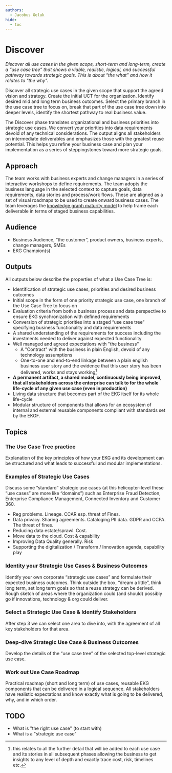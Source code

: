 ```yaml
---
authors:
  - Jacobus Geluk
hide:
  - toc
---
```

# Discover

<!--summary-start-->
_Discover all use cases in the given scope, short-term and long-term, 
create a “use case tree” that shows a viable, realistic, logical,
and successful pathway towards strategic goals.
This is about “the what” and how it relates to "the why"._
<!--summary-end-->

Discover all strategic use cases in the given scope that support the agreed vision
and strategy. Create the initial UCT for the organization. Identify desired mid and long term
business outcomes. Select the primary branch in the use case tree to focus on, break that part
of the use case tree down into deeper levels, identify the shortest pathway to real business
value.

The Discover phase translates organizational and business priorities into 
strategic use cases. 
We convert your priorities into data requirements devoid of any technical considerations. 
The output aligns all stakeholders on intermediate deliverables and emphasizes those with 
the greatest reuse potential. 
This helps you refine your business case and plan your implementation as a series of 
steppingstones toward more strategic goals.

## Approach

The team works with business experts and change managers in a series of interactive
workshops to define requirements. 
The team adopts the business language in the selected context to capture goals, 
data requirements, data stories and process/work flows. 
These are aligned as a set of visual roadmaps to be used to create onward business
cases. 
The team leverages the [knowledge graph maturity model](../../vocab/maturity-model.md) 
to help frame each deliverable in terms of staged business capabilities.

## Audience

* Business Audience, “the customer”, product owners, business experts, change managers, SMEs
* EKG Champion(s)

## Outputs 

All outputs below describe the properties of what a Use Case Tree is:

* Identification of strategic use cases, priorities and desired business outcomes
* Initial scope in the form of one priority strategic use case, 
  one branch of the Use Case Tree to focus on
* Evaluation criteria from both a business process and data perspective to ensure 
  EKG synchronization with defined requirements
* Conversion of strategic priorities into a staged “use case tree” specifying 
  business functionality and data requirements
* A shared understanding of the requirements for success including the investments 
  needed to deliver against expected functionality
* Well managed and agreed expectations with "the business"
    * A "Contract" with the business in plain English, devoid of any technology assumptions
    * One-to-one and end-to-end linkage between a plain english business user story and the
      evidence that this user story has been delivered, works and stays working[^testing]
* **A permanent artifact, a shared model, continuously being improved, that all stakeholders across
  the enterprise can talk to for the whole life-cycle of any given use case (even in production)**
* Living data structure that becomes part of the EKG itself for its whole life-cycle
* Modular structure of components that allows for an ecosystem of internal and external reusable
  components compliant with standards set by the EKGF.

[^testing]: this relates to all the further detail that will be added to each use case and its
stories in all subsequent phases allowing the business to get insights to any level of depth
and exactly trace cost, risk, timelines etc.

## Topics

### The Use Case Tree practice

Explanation of the key principles of how your EKG and its development can be structured and what
leads to successful and modular implementations.

### Examples of Strategic Use Cases

Discuss some “standard” strategic use cases (at this helicopter-level these “use cases” are more like
“domains”) such as Enterprise Fraud Detection, Enterprise Compliance Management, Connected Inventory 
and Customer 360.

* Reg problems. Lineage. CCAR esp. threat of Fines.
* Data privacy. Sharing agreements. Cataloging PII data. GDPR and CCPA. The threat of fines.
* Reducing data estate/sprawl. Cost.
* Move data to the cloud. Cost & capability
* Improving Data Quality generally. Risk
* Supporting the digitalization / Transform / Innovation agenda, capability play

### Identity your Strategic Use Cases & Business Outcomes

Identify your own corporate “strategic use cases” and formulate their expected business outcomes.
Think outside the box, “dream a little”, think long term, set long term goals so that a reuse strategy
can be derived. Rough sketch of areas where the organization could (and should) possibly go if
innovations, technology & org could deliver.

### Select a Strategic Use Case & Identify Stakeholders

After step 3 we can select one area to dive into, with the agreement of all key stakeholders for that
area.

### Deep-dive Strategic Use Case & Business Outcomes

Develop the details of the “use case tree” of the selected top-level strategic use case.

### Work out Use Case Roadmap

Practical roadmap (short and long term) of use cases, reusable EKG components that can be
delivered in a logical sequence. 
All stakeholders have realistic expectations and know exactly what is going to be delivered, 
why, and in which order.

## TODO

* What is "the right use case" (to start with)
* What is a "strategic use case"


